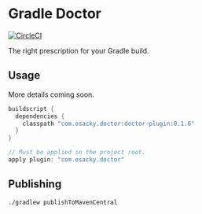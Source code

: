 # Gradle Doctor

[![CircleCI](https://circleci.com/gh/runningcode/gradle-doctor/tree/master.svg?style=svg)](https://circleci.com/gh/runningcode/gradle-doctor/tree/master)

The right prescription for your Gradle build.


## Usage

More details coming soon.

``` groovy
buildscript {
  dependencies {
    classpath "com.osacky.doctor:doctor-plugin:0.1.6"
  }
}

// Must be applied in the project root.
apply plugin: "com.osacky.doctor"
```

## Publishing
``` bash
./gradlew publishToMavenCentral
```
